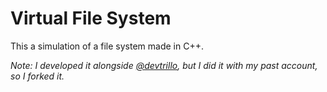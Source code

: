 # Virtual File System

This a simulation of a file system made in C++. <br />

*Note: I developed it alongside [@devtrillo](https://github.com/devtrillo), but I did it with my past account, so I forked it.*